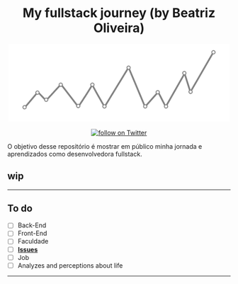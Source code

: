 <h1 align="center">
My fullstack journey (by Beatriz Oliveira)
</h1>

<p align="center">
    <img width="500" src="./img/banner.png" />
</p>

<p align="center">
<a href="https://twitter.com/intent/follow?screen_name=biantris_">
   <img src="https://img.shields.io/twitter/follow/biantris_?style=social&logo=twitter"
    alt="follow on Twitter"></a>
</p>
O objetivo desse repositório é mostrar em público minha jornada e aprendizados como desenvolvedora fullstack.

## wip

---
## To do
- [ ] Back-End
- [ ] Front-End
- [ ] Faculdade
- [ ] [**Issues**](src="https://github.com/beatrizoliveiira/my-fullstack-journey/blob/master/src/issues/issues.md")
- [ ] Job
- [ ] Analyzes and perceptions about life
---

